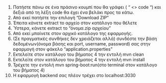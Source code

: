 1. Πατήστε πάνω σε ένα πράσινο κουμπί που θα γράφει ( “ <> code “) και δεξιά από τη λέξη code θα έχει ένα βελάκι προς τα κάτω.
2. Από εκεί πατήστε την επιλογή “Download ZIP” 
3. Έπειτα κάνετε extract το αρχείο στον κατάλογο που θέλετε
4. Ύστερα, κάνετε extract το “όνομα.zip αρχείου”
5. Από εκεί μπαίνετε στον αρχικό κατάλογο της εφαρμογής.
6. (Σε πραγματικές συνθήκες δεν χρειάζεται αλλά) συνδέστε την βάση δεδομένων(όνομα βάσης και port, username, password) σας στην εφαρμογή στον φάκελο “application.properties”
7. Εκτελείτε στον κατάλογο του βήματος 4 την εντολή mvn clean
8. Εκτελείτε στον κατάλογο του βήματος 4 την εντολή mvn install
9. Τρέχετε την εντολή mvn spring-boot:run(στο terminal στον κατάλογο του βήματος 4)
10. Η εφαρμογή backend σας πλέον τρέχει στο localhost:3030
